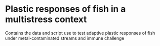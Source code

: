# Plastic responses of fish in a multistress context
 Contains the data and script use to test adaptive plastic responses of fish under metal-contaminated streams and immune challenge 
